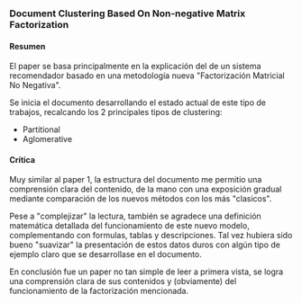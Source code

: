 ### Document Clustering Based On Non-negative Matrix Factorization

#### Resumen

El paper se basa principalmente en la explicación del de un sistema recomendador basado en una metodología nueva "Factorización Matricial No Negativa".

Se inicia el documento desarrollando el estado actual de este tipo de trabajos, recalcando los 2 principales tipos de clustering:
- Partitional
- Aglomerative

#### Crítica

Muy similar al paper 1, la estructura del documento me permitio una comprensión clara del contenido, de la mano con una exposición gradual mediante comparación de los nuevos métodos con los más "clasicos".

Pese a "complejizar" la lectura, también se agradece una definición matemática detallada del funcionamiento de este nuevo modelo, complementando con formulas, tablas y descripciones. Tal vez hubiera sido bueno "suavizar" la presentación de estos datos duros con algún tipo de ejemplo claro que se desarrollase en el documento.

En conclusión fue un paper no tan simple de leer a primera vista, se logra una comprensión clara de sus contenidos y (obviamente) del funcionamiento de la factorización mencionada.